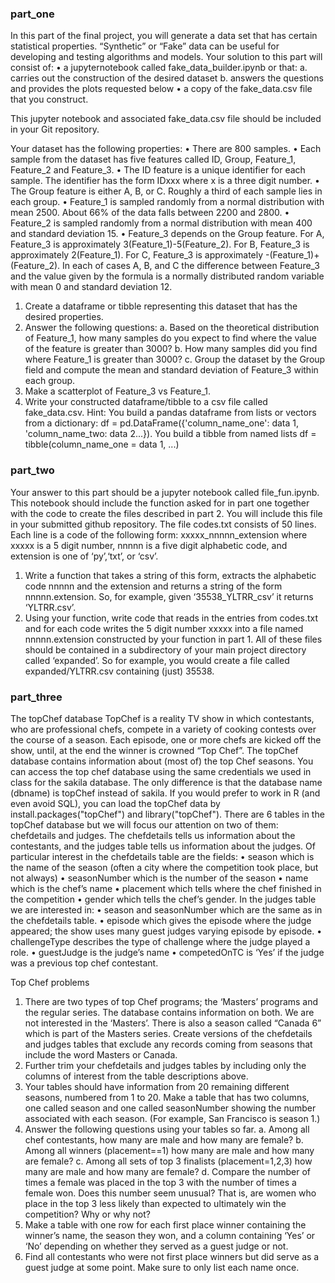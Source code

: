 ### part_one
In this part of the final project, you will generate a data set that has certain statistical properties. “Synthetic” or “Fake” data can be useful for developing and testing algorithms and models.
Your solution to this part will consist of:
• a jupyternotebook called fake_data_builder.ipynb or that:
a. carries out the construction of the desired dataset
b. answers the questions and provides the plots requested below
• a copy of the fake_data.csv file that you construct.

This jupyter notebook and associated fake_data.csv file should be included in your Git repository.

Your dataset has the following properties:
• There are 800 samples.
• Each sample from the dataset has five features called ID, Group, Feature_1, Feature_2 and Feature_3.
• The ID feature is a unique identifier for each sample. The identifier has the form IDxxx where x is a three digit number.
• The Group feature is either A, B, or C. Roughly a third of each sample lies in each group.
• Feature_1 is sampled randomly from a normal distribution with mean 2500. About 66%
of the data falls between 2200 and 2800.
• Feature_2 is sampled randomly from a normal distribution with mean 400 and standard
deviation 15.
• Feature_3 depends on the Group feature. For A, Feature_3 is approximately 3(Feature_1)-5(Feature_2). For B, Feature_3 is approximately 2(Feature_1). For C, Feature_3 is approximately -(Feature_1)+(Feature_2). In each of cases A, B, and C the difference between Feature_3 and the value given by the formula is a normally distributed random variable with mean 0 and standard deviation 12.
1. Create a dataframe or tibble representing this dataset that has the desired properties.
2. Answer the following questions:
a. Based on the theoretical distribution of Feature_1, how many samples do you expect to find where the value of the feature is greater than 3000?
b. How many samples did you find where Feature_1 is greater than 3000?
c. Group the dataset by the Group field and compute the mean and standard deviation of Feature_3 within each group.
3. Make a scatterplot of Feature_3 vs Feature_1.
4. Write your constructed dataframe/tibble to a csv file called fake_data.csv.
Hint: You build a pandas dataframe from lists or vectors from a dictionary: df = pd.DataFrame({'column_name_one': data 1, 'column_name_two: data 2...}). You build a tibble from named lists df = tibble(column_name_one = data 1, ...)

### part_two
Your answer to this part should be a jupyter notebook called file_fun.ipynb. This notebook should include the function asked for in part one together with the code to create the files described in part 2. You will include this file in your submitted github repository.
The file codes.txt consists of 50 lines. Each line is a code of the following form: xxxxx_nnnnn_extension
where xxxxx is a 5 digit number, nnnnn is a five digit alphabetic code, and extension is one of ‘py’,‘txt’, or ‘csv’.
1. Write a function that takes a string of this form, extracts the alphabetic code nnnnn and the extension and returns a string of the form nnnnn.extension. So, for example, given ‘35538_YLTRR_csv’ it returns ‘YLTRR.csv’.
2. Using your function, write code that reads in the entries from codes.txt and for each code writes the 5 digit number xxxxx into a file named nnnnn.extension constructed by your function in part 1. All of these files should be contained in a subdirectory of your main project directory called ‘expanded’. So for example, you would create a file called expanded/YLTRR.csv containing (just) 35538.

### part_three
The topChef database
TopChef is a reality TV show in which contestants, who are professional chefs, compete in a variety of cooking contests over the course of a season. Each episode, one or more chefs are kicked off the show, until, at the end the winner is crowned “Top Chef”.
The topChef database contains information about (most of) the top Chef seasons.
You can access the top chef database using the same credentials we used in class for the sakila database. The only difference is that the database name (dbname) is topChef instead of sakila.
If you would prefer to work in R (and even avoid SQL), you can load the topChef data by install.packages("topChef") and library("topChef").
There are 6 tables in the topChef database but we will focus our attention on two of them: chefdetails and judges. The chefdetails tells us information about the contestants, and the judges table tells us information about the judges.
Of particular interest in the chefdetails table are the fields:
• season which is the name of the season (often a city where the competition took place, but not always)
• seasonNumber which is the number of the season • name which is the chef’s name
• placement which tells where the chef finished in the competition • gender which tells the chef’s gender.
In the judges table we are interested in:
• season and seasonNumber which are the same as in the chefdetails table.
• episode which gives the episode where the judge appeared; the show uses many guest
judges varying episode by episode.
• challengeType describes the type of challenge where the judge played a role.
• guestJudge is the judge’s name
• competedOnTC is ‘Yes’ if the judge was a previous top chef contestant.

Top Chef problems
1. There are two types of top Chef programs; the ‘Masters’ programs and the regular series. The database contains information on both. We are not interested in the ‘Masters’. There is also a season called “Canada 6” which is part of the Masters series. Create versions of the chefdetails and judges tables that exclude any records coming from seasons that include the word Masters or Canada.
2. Further trim your chefdetails and judges tables by including only the columns of interest from the table descriptions above.
3. Your tables should have information from 20 remaining different seasons, numbered from 1 to 20. Make a table that has two columns, one called season and one called seasonNumber showing the number associated with each season. (For example, San Francisco is season 1.)
4. Answer the following questions using your tables so far.
a. Among all chef contestants, how many are male and how many are female?
b. Among all winners (placement==1) how many are male and how many are female?
c. Among all sets of top 3 finalists (placement=1,2,3) how many are male and how many are female?
d. Compare the number of times a female was placed in the top 3 with the number of times a female won. Does this number seem unusual? That is, are women who place in the top 3 less likely than expected to ultimately win the competition? Why or why not?
4. Make a table with one row for each first place winner containing the winner’s name, the season they won, and a column containing ‘Yes’ or ‘No’ depending on whether they served as a guest judge or not.
5. Find all contestants who were not first place winners but did serve as a guest judge at some point. Make sure to only list each name once.
